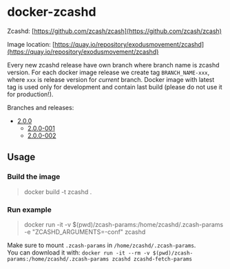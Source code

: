 # docker-zcashd

Zcashd: [https://github.com/zcash/zcash](https://github.com/zcash/zcash)

Image location: [https://quay.io/repository/exodusmovement/zcashd](https://quay.io/repository/exodusmovement/zcashd)

Every new zcashd release have own branch where branch name is zcashd version. For each docker image release we create tag `BRANCH_NAME-xxx`, where `xxx` is release version for *current* branch. Docker image with latest tag is used only for development and contain last build (please do not use it for production!).

Branches and releases:

 - [2.0.0](https://github.com/ExodusMovement/docker-zcashd/tree/2.0.0)
   - [2.0.0-001](https://github.com/ExodusMovement/docker-zcashd/tree/2.0.0-001)
   - [2.0.0-002](https://github.com/ExodusMovement/docker-zcashd/tree/2.0.0-002)

## Usage

### Build the image

> docker build -t zcashd .

### Run example

> docker run -it -v $(pwd)/zcash-params:/home/zcashd/.zcash-params -e "ZCASHD_ARGUMENTS=-conf" zcashd

Make sure to mount `.zcash-params` in `/home/zcashd/.zcash-params`.\
You can download it with: `docker run -it --rm -v $(pwd)/zcash-params:/home/zcashd/.zcash-params zcashd zcashd-fetch-params`
